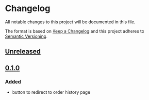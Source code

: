 # Changelog

All notable changes to this project will be documented in this file.

The format is based on [Keep a Changelog](http://keepachangelog.com/) and this project adheres to [Semantic Versioning](http://semver.org/).

## [Unreleased]

## [0.1.0]
### Added
- button to redirect to order history page

[Unreleased]: https://github.com/sgca/ext-magento-user-account/compare/v0.1.0...HEAD
[0.1.0]: https://github.com/sgca/ext-magento-user-account/tree/v0.1.0
